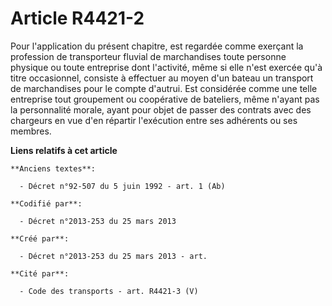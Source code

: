 # Article R4421-2

Pour l'application du présent chapitre, est regardée comme exerçant la profession de transporteur fluvial de marchandises
toute personne physique ou toute entreprise dont l'activité, même si elle n'est exercée qu'à titre occasionnel, consiste à
effectuer au moyen d'un bateau un transport de marchandises pour le compte d'autrui. Est considérée comme une telle
entreprise tout groupement ou coopérative de bateliers, même n'ayant pas la personnalité morale, ayant pour objet de passer
des contrats avec des chargeurs en vue d'en répartir l'exécution entre ses adhérents ou ses membres.

**Liens relatifs à cet article**

	**Anciens textes**:

	  - Décret n°92-507 du 5 juin 1992 - art. 1 (Ab)

	**Codifié par**:

	  - Décret n°2013-253 du 25 mars 2013

	**Créé par**:

	  - Décret n°2013-253 du 25 mars 2013 - art.

	**Cité par**:

	  - Code des transports - art. R4421-3 (V)
